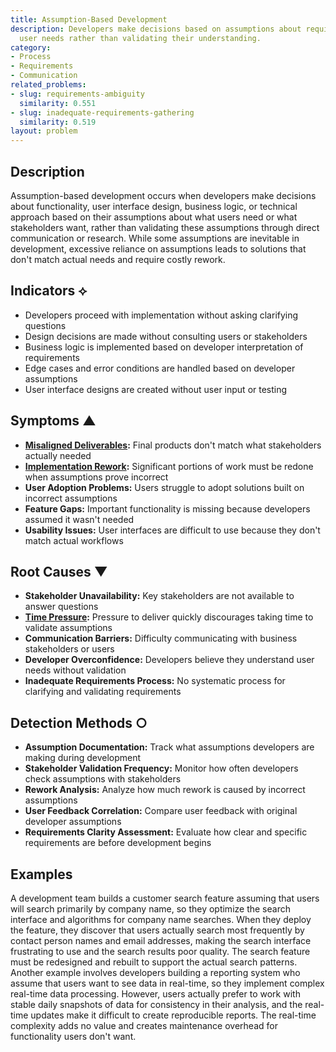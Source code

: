 ```yaml
---
title: Assumption-Based Development
description: Developers make decisions based on assumptions about requirements or
  user needs rather than validating their understanding.
category:
- Process
- Requirements
- Communication
related_problems:
- slug: requirements-ambiguity
  similarity: 0.551
- slug: inadequate-requirements-gathering
  similarity: 0.519
layout: problem
---
```


## Description

Assumption-based development occurs when developers make decisions about functionality, user interface design, business logic, or technical approach based on their assumptions about what users need or what stakeholders want, rather than validating these assumptions through direct communication or research. While some assumptions are inevitable in development, excessive reliance on assumptions leads to solutions that don't match actual needs and require costly rework.

## Indicators ⟡

- Developers proceed with implementation without asking clarifying questions
- Design decisions are made without consulting users or stakeholders
- Business logic is implemented based on developer interpretation of requirements
- Edge cases and error conditions are handled based on developer assumptions
- User interface designs are created without user input or testing

## Symptoms ▲

- **[Misaligned Deliverables](misaligned-deliverables.md):** Final products don't match what stakeholders actually needed
- **[Implementation Rework](implementation-rework.md):** Significant portions of work must be redone when assumptions prove incorrect
- **User Adoption Problems:** Users struggle to adopt solutions built on incorrect assumptions
- **Feature Gaps:** Important functionality is missing because developers assumed it wasn't needed
- **Usability Issues:** User interfaces are difficult to use because they don't match actual workflows

## Root Causes ▼

- **Stakeholder Unavailability:** Key stakeholders are not available to answer questions
- **[Time Pressure](time-pressure.md):** Pressure to deliver quickly discourages taking time to validate assumptions
- **Communication Barriers:** Difficulty communicating with business stakeholders or users
- **Developer Overconfidence:** Developers believe they understand user needs without validation
- **Inadequate Requirements Process:** No systematic process for clarifying and validating requirements

## Detection Methods ○

- **Assumption Documentation:** Track what assumptions developers are making during development
- **Stakeholder Validation Frequency:** Monitor how often developers check assumptions with stakeholders
- **Rework Analysis:** Analyze how much rework is caused by incorrect assumptions
- **User Feedback Correlation:** Compare user feedback with original developer assumptions
- **Requirements Clarity Assessment:** Evaluate how clear and specific requirements are before development begins

## Examples

A development team builds a customer search feature assuming that users will search primarily by company name, so they optimize the search interface and algorithms for company name searches. When they deploy the feature, they discover that users actually search most frequently by contact person names and email addresses, making the search interface frustrating to use and the search results poor quality. The search feature must be redesigned and rebuilt to support the actual search patterns. Another example involves developers building a reporting system who assume that users want to see data in real-time, so they implement complex real-time data processing. However, users actually prefer to work with stable daily snapshots of data for consistency in their analysis, and the real-time updates make it difficult to create reproducible reports. The real-time complexity adds no value and creates maintenance overhead for functionality users don't want.